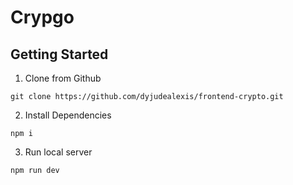 # Crypgo

## Getting Started

1. Clone from Github 
```
git clone https://github.com/dyjudealexis/frontend-crypto.git
```
2. Install Dependencies
```
npm i
```
3. Run local server
```
npm run dev
```